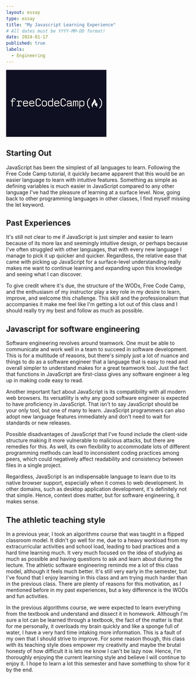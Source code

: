 ```yaml
---
layout: essay
type: essay
title: "My Javascript Learning Experience"
# All dates must be YYYY-MM-DD format!
date: 2024-01-17
published: true
labels:
  - Engineering
---
```

<img class="img-fluid" src="../img/freeCodeCamp.png">

## Starting Out
JavaScript has been the simplest of all languages to learn. Following the Free Code Camp tutorial, it quickly became apparent that this would be an easier language to learn with intuitive features. Something as simple as defining variables is much easier in JavaScript compared to any other language I've had the pleasure of learning at a surface level. Now, going back to other programming languages in other classes, I find myself missing the let keyword.

## Past Experiences

It's still not clear to me if JavaScript is just simpler and easier to learn because of its more lax and seemingly intuitive design, or perhaps because I've often struggled with other languages, that with every new language I manage to pick it up quicker and quicker. Regardless, the relative ease that came with picking up JavaScript for a surface-level understanding really makes me want to continue learning and expanding upon this knowledge and seeing what I can discover.

To give credit where it's due, the structure of the WODs, Free Code Camp, and the enthusiasm of my instructor play a key role in my desire to learn, improve, and welcome this challenge. This skill and the professionalism that accompanies it make me feel like I'm getting a lot out of this class and I should really try my best and follow as much as possible.

## Javascript for software engineering

Software engineering revolves around teamwork. One must be able to communicate and work well in a team to succeed in software development. This is for a multitude of reasons, but there's simply just a lot of nuance and things to do as a software engineer that a language that is easy to read and overall simpler to understand makes for a great teamwork tool. Just the fact that functions in JavaScript are first-class gives any software engineer a leg up in making code easy to read.

Another important fact about JavaScript is its compatibility with all modern web browsers. Its versatility is why any good software engineer is expected to have proficiency in JavaScript. That isn't to say JavaScript should be your only tool, but one of many to learn. JavaScript programmers can also adopt new language features immediately and don't need to wait for standards or new releases.

Possible disadvantages of JavaScript that I've found include the client-side structure making it more vulnerable to malicious attacks, but there are remedies for this. As well, its own flexibility to accommodate lots of different programming methods can lead to inconsistent coding practices among peers, which could negatively affect readability and consistency between files in a single project.

Regardless, JavaScript is an indispensable language to learn due to its native browser support, especially when it comes to web development. In other domains, such as desktop application development, it's definitely not that simple. Hence, context does matter, but for software engineering, it makes sense.

## The athletic teaching style

In a previous year, I took an algorithms course that was taught in a flipped classroom model. It didn't go well for me, due to a heavy workload from my extracurricular activities and school load, leading to bad practices and a hard time learning much. It very much focused on the idea of studying as much as possible and having questions to ask and learn about during the lecture. The athletic software engineering reminds me a lot of this class model, although it feels much better. It's still very early in the semester, but I've found that I enjoy learning in this class and am trying much harder than in the previous class. There are plenty of reasons for this motivation, as I mentioned before in my past experiences, but a key difference is the WODs and fun activities.

In the previous algorithms course, we were expected to learn everything from the textbook and understand and dissect it in homework. Although I'm sure a lot can be learned through a textbook, the fact of the matter is that for me personally, it overloads my brain quickly and like a sponge full of water, I have a very hard time intaking more information. This is a fault of my own that I should strive to improve. For some reason though, this class with its teaching style does empower my creativity and maybe the brutal honesty of how difficult it is lets me know I can't be lazy now. Hence, I'm thoroughly enjoying the current learning style and believe I will continue to enjoy it. I hope to learn a lot this semester and have something to show for it by the end.


